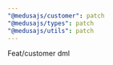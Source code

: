 ```yaml
---
"@medusajs/customer": patch
"@medusajs/types": patch
"@medusajs/utils": patch
---
```


Feat/customer dml
